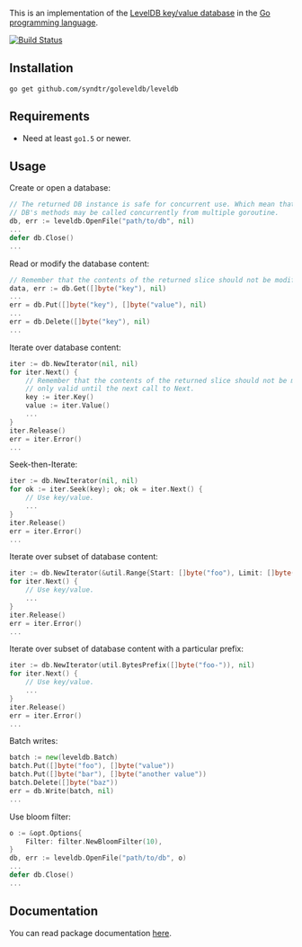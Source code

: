 This is an implementation of the [LevelDB key/value database](http:code.google.com/p/leveldb) in the [Go programming language](http:golang.org).

[![Build Status](https://travis-ci.org/syndtr/goleveldb.png?branch=master)](https://travis-ci.org/syndtr/goleveldb)

Installation
-----------

	go get github.com/syndtr/goleveldb/leveldb

Requirements
-----------

* Need at least `go1.5` or newer.

Usage
-----------

Create or open a database:
```go
// The returned DB instance is safe for concurrent use. Which mean that all
// DB's methods may be called concurrently from multiple goroutine.
db, err := leveldb.OpenFile("path/to/db", nil)
...
defer db.Close()
...
```
Read or modify the database content:
```go
// Remember that the contents of the returned slice should not be modified.
data, err := db.Get([]byte("key"), nil)
...
err = db.Put([]byte("key"), []byte("value"), nil)
...
err = db.Delete([]byte("key"), nil)
...
```

Iterate over database content:
```go
iter := db.NewIterator(nil, nil)
for iter.Next() {
	// Remember that the contents of the returned slice should not be modified, and
	// only valid until the next call to Next.
	key := iter.Key()
	value := iter.Value()
	...
}
iter.Release()
err = iter.Error()
...
```
Seek-then-Iterate:
```go
iter := db.NewIterator(nil, nil)
for ok := iter.Seek(key); ok; ok = iter.Next() {
	// Use key/value.
	...
}
iter.Release()
err = iter.Error()
...
```
Iterate over subset of database content:
```go
iter := db.NewIterator(&util.Range{Start: []byte("foo"), Limit: []byte("xoo")}, nil)
for iter.Next() {
	// Use key/value.
	...
}
iter.Release()
err = iter.Error()
...
```
Iterate over subset of database content with a particular prefix:
```go
iter := db.NewIterator(util.BytesPrefix([]byte("foo-")), nil)
for iter.Next() {
	// Use key/value.
	...
}
iter.Release()
err = iter.Error()
...
```
Batch writes:
```go
batch := new(leveldb.Batch)
batch.Put([]byte("foo"), []byte("value"))
batch.Put([]byte("bar"), []byte("another value"))
batch.Delete([]byte("baz"))
err = db.Write(batch, nil)
...
```
Use bloom filter:
```go
o := &opt.Options{
	Filter: filter.NewBloomFilter(10),
}
db, err := leveldb.OpenFile("path/to/db", o)
...
defer db.Close()
...
```
Documentation
-----------

You can read package documentation [here](http:godoc.org/github.com/syndtr/goleveldb).
